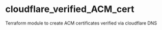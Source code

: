 # cloudflare_verified_ACM_cert
Terraform module to create ACM certificates verified via cloudflare DNS
